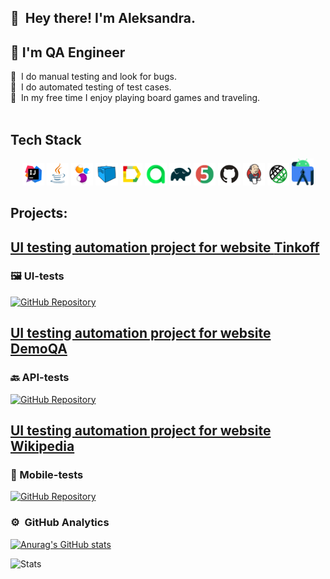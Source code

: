  ## 👋 &nbsp;Hey there! I'm Aleksandra.
 ## 💾 I'm QA Engineer


🐛 &nbsp;I do manual testing and look for bugs. \
💾 &nbsp;I do automated testing of test cases. \
👾 &nbsp;In my free time I enjoy playing board games and traveling.\
 &nbsp;

                   

 ## Tech Stack
 <p align="center">
<img width="7%" title="IntelliJ IDEA" src="src/icon/Idea.svg">
<img width="7%" title="Java" src="src/icon/Java.png">
<img width="7%" title="Selenide" src="src/icon/Selenide.png">
<img width="7%" title="Selenoid" src="src/icon/Selenoid.png">
<img width="7%" title="Allure Report" src="src/icon/Allure_Report.png">
<img width="7%" title="Allure Test Ops" src="src/icon/Allure_TestOps.png">
<img width="7%" title="Gradle" src="src/icon/Gradle.png">
<img width="7%" title="JUnit5" src="src/icon/JUnit5.png">
<img width="7%" title="GitHub" src="src/icon/GitHub.svg">
<img width="7%" title="Jenkins" src="src/icon/Jenkins.png">
<img width="7%" title="Rest Assured" src="src/icon/RestAssured.png">
<img width="7%" title="Android Studio" src="src/icon/androidstudio.png">
</p>

## Projects:
## <a target="_blank" href="[https://github.com/AleksandraMenskaya/TinkoffTestUI.git]"> UI testing automation project for website [Tinkoff](https://www.tinkoff.ru) 

### 🖼️ UI-tests
[![GitHub Repository](https://img.shields.io/badge/GitHub-Repository-blue?style=flat-square&logo=github)](https://github.com/AleksandraMenskaya/TinkoffTestUI)

## <a target="_blank" href="[https://github.com/AleksandraMenskaya/DemoqaBookTestAPI]"> UI testing automation project for website [DemoQA](https://demoqa.com) 

### 🔙 API-tests 
[![GitHub Repository](https://img.shields.io/badge/GitHub-Repository-blue?style=flat-square&logo=github)](https://github.com/AleksandraMenskaya/DemoqaBookTestAPI)

## <a target="_blank" href="[https://github.com/AleksandraMenskaya/WikipediaTestMobile]"> UI testing automation project for website [Wikipedia](https://en.wikipedia.org/wiki/Main_Page) 

### 📱 Mobile-tests
[![GitHub Repository](https://img.shields.io/badge/GitHub-Repository-blue?style=flat-square&logo=github)](https://github.com/AleksandraMenskaya/WikipediaTestMobile)



### ⚙️ &nbsp;GitHub Analytics
[![Anurag's GitHub stats](https://github-readme-stats.vercel.app/api?username=AleksandraMenskaya)](https://github.com/anuraghazra/github-readme-stats)

![Stats](http://github-profile-summary-cards.vercel.app/api/cards/stats?username=vn7n24fzkq&theme=default)




